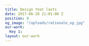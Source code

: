 ```yaml
---
title: Design that lasts
date: 2017-06-28 21:01:00 Z
position: 0
og_image: "/uploads/rationale_og.jpg"
our-work:
  Key 1: 
layout: our-work
---
```


